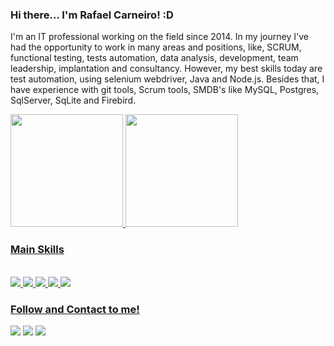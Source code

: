 ### Hi there... I'm Rafael Carneiro! :D

<div>
 <p>
   I'm an IT professional working on the field since 2014.
   In my journey I've had the opportunity to work in many areas and positions, like, SCRUM, functional testing, tests automation, data analysis, development, team leadership, implantation and consultancy.
   However, my best skills today are test automation, using selenium webdriver, Java and Node.js.
   Besides that, I have experience with git tools, Scrum tools, SMDB's like MySQL, Postgres, SqlServer, SqLite and Firebird.
  </p>
</div>

<div>
  <a href="https://github.com/elrafapc">
  <img height="180em" src="https://github-readme-stats.vercel.app/api?username=elrafapc&show_icons=true&theme=dark&include_all_commits=true&count_private=true"/>
  <img height="180em" src="https://github-readme-stats.vercel.app/api/top-langs/?username=elrafapc&layout=compact&langs_count=7&theme=dark"/>
</div>
  
 ### Main Skills
 
<div style="display: inline_block"><br>
  <img src="https://img.shields.io/badge/javascript-%23323330.svg?style=for-the-badge&logo=javascript&logoColor=%23F7DF1E" target="_blank">
  <img src="https://img.shields.io/badge/typescript-%23007ACC.svg?style=for-the-badge&logo=typescript&logoColor=white" target="_blank">
  <img src="https://img.shields.io/badge/java-%23ED8B00.svg?style=for-the-badge&logo=java&logoColor=white" target="_blank">
  <img src="https://img.shields.io/badge/node.js-%2343853D.svg?style=for-the-badge&logo=node.js&logoColor=white" target="_blank">
  <img src="https://img.shields.io/badge/-cypress-%23E5E5E5?style=for-the-badge&logo=cypress&logoColor=058a5e" target="_blank">
</div>
  
  ### Follow and Contact to me!
 
<div> 
  <a href="https://www.youtube.com/channel/UC3VYCgM10rthuMLN-Z_QDKA" target="_blank"><img src="https://img.shields.io/badge/YouTube-FF0000?style=for-the-badge&logo=youtube&logoColor=white" target="_blank"></a>
  <a href = "mailto:elrafapc@gmail.com"><img src="https://img.shields.io/badge/-Gmail-%23333?style=for-the-badge&logo=gmail&logoColor=white" target="_blank"></a>
  <a href="https://www.linkedin.com/in/rafaelipc/" target="_blank"><img src="https://img.shields.io/badge/-LinkedIn-%230077B5?style=for-the-badge&logo=linkedin&logoColor=white" target="_blank"></a> 
</div>
